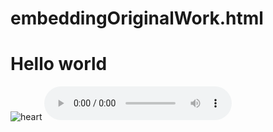 # embeddingOriginalWork.html

<!DOCTYPE html>
<html>
   <head>
     <title>Hello world</title>
   <head>
   <body>
     <h1>Hello world</h1>
     
  <img src="www.w3cschool.cn/images/boat.gise.of" alt="heart">
                                     
 <audio controls>
  <source src="horgg" type="audio/ogg">
</audio>
      <object href=https://www.youtube.com/watch?v=pynDvIsLoU0>
   </body>
</html>

